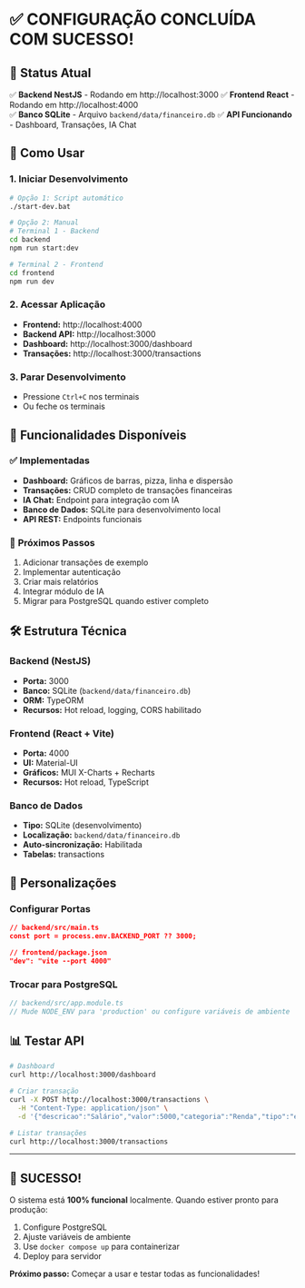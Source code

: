 # ✅ CONFIGURAÇÃO CONCLUÍDA COM SUCESSO!

## 🎯 Status Atual

✅ **Backend NestJS** - Rodando em http://localhost:3000
✅ **Frontend React** - Rodando em http://localhost:4000  
✅ **Banco SQLite** - Arquivo `backend/data/financeiro.db`
✅ **API Funcionando** - Dashboard, Transações, IA Chat

## 🚀 Como Usar

### 1. **Iniciar Desenvolvimento**
```bash
# Opção 1: Script automático
./start-dev.bat

# Opção 2: Manual
# Terminal 1 - Backend
cd backend
npm run start:dev

# Terminal 2 - Frontend  
cd frontend
npm run dev
```

### 2. **Acessar Aplicação**
- **Frontend:** http://localhost:4000
- **Backend API:** http://localhost:3000
- **Dashboard:** http://localhost:3000/dashboard
- **Transações:** http://localhost:3000/transactions

### 3. **Parar Desenvolvimento**
- Pressione `Ctrl+C` nos terminais
- Ou feche os terminais

## 🌟 Funcionalidades Disponíveis

### ✅ **Implementadas**
- **Dashboard:** Gráficos de barras, pizza, linha e dispersão
- **Transações:** CRUD completo de transações financeiras
- **IA Chat:** Endpoint para integração com IA
- **Banco de Dados:** SQLite para desenvolvimento local
- **API REST:** Endpoints funcionais

### 🔄 **Próximos Passos**
1. Adicionar transações de exemplo
2. Implementar autenticação
3. Criar mais relatórios
4. Integrar módulo de IA
5. Migrar para PostgreSQL quando estiver completo

## 🛠️ **Estrutura Técnica**

### Backend (NestJS)
- **Porta:** 3000
- **Banco:** SQLite (`backend/data/financeiro.db`)
- **ORM:** TypeORM
- **Recursos:** Hot reload, logging, CORS habilitado

### Frontend (React + Vite)
- **Porta:** 4000
- **UI:** Material-UI
- **Gráficos:** MUI X-Charts + Recharts
- **Recursos:** Hot reload, TypeScript

### Banco de Dados
- **Tipo:** SQLite (desenvolvimento)
- **Localização:** `backend/data/financeiro.db`
- **Auto-sincronização:** Habilitada
- **Tabelas:** transactions

## 🎨 **Personalizações**

### Configurar Portas
```json
// backend/src/main.ts
const port = process.env.BACKEND_PORT ?? 3000;

// frontend/package.json
"dev": "vite --port 4000"
```

### Trocar para PostgreSQL
```typescript
// backend/src/app.module.ts
// Mude NODE_ENV para 'production' ou configure variáveis de ambiente
```

## 📊 **Testar API**

```bash
# Dashboard
curl http://localhost:3000/dashboard

# Criar transação
curl -X POST http://localhost:3000/transactions \
  -H "Content-Type: application/json" \
  -d '{"descricao":"Salário","valor":5000,"categoria":"Renda","tipo":"entrada","conta":"Conta Corrente","data":"2025-06-26"}'

# Listar transações
curl http://localhost:3000/transactions
```

---

## 🎉 **SUCESSO!**

O sistema está **100% funcional** localmente. Quando estiver pronto para produção:

1. Configure PostgreSQL
2. Ajuste variáveis de ambiente
3. Use `docker compose up` para containerizar
4. Deploy para servidor

**Próximo passo:** Começar a usar e testar todas as funcionalidades!
